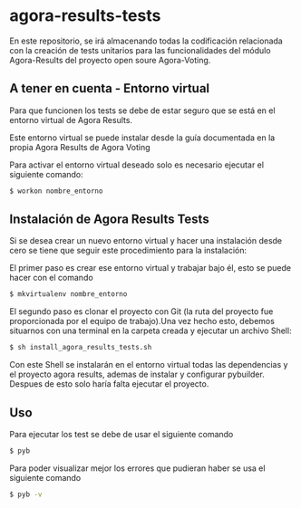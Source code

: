 # agora-results-tests

En este repositorio, se irá almacenando todas la codificación relacionada con la creación de tests unitarios para las funcionalidades del módulo Agora-Results del proyecto open soure Agora-Voting.


## A tener en cuenta - Entorno virtual

Para que funcionen los tests se debe de estar seguro que se está en el entorno virtual de Agora Results.

Este entorno virtual se puede instalar desde la guía documentada en la propia Agora Results de Agora Voting

Para activar el entorno virtual deseado solo es necesario ejecutar el siguiente comando:

```sh
$ workon nombre_entorno
```

## Instalación de Agora Results Tests

Si se desea crear un nuevo entorno virtual y hacer una instalación desde cero se tiene que seguir este procedimiento para la instalación:

El primer paso es crear ese entorno virtual y trabajar bajo él, esto se puede hacer con el comando

```sh
$ mkvirtualenv nombre_entorno
```

El segundo paso es clonar el proyecto con Git (la ruta del proyecto fue proporcionada por el equipo de trabajo).Una vez hecho esto, debemos situarnos con una terminal en la carpeta creada y ejecutar un archivo Shell:

```sh
$ sh install_agora_results_tests.sh
```

Con este Shell se instalarán en el entorno virtual todas las dependencias y el proyecto agora results, ademas de instalar y configurar pybuilder. Despues de esto solo haría falta ejecutar el proyecto. 

## Uso

Para ejecutar los test se debe de usar el siguiente comando

```sh
$ pyb
```

Para poder visualizar mejor los errores que pudieran haber se usa el siguiente comando

```sh
$ pyb -v
```
